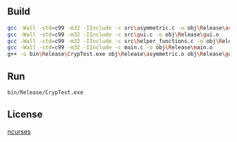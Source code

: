 ## Build
```Bash
gcc -Wall -std=c99 -m32 -IInclude -c src\asymmetric.c -o obj\Release\asymmetric.o
gcc -Wall -std=c99 -m32 -IInclude -c src\gui.c -o obj\Release\gui.o
gcc -Wall -std=c99 -m32 -IInclude -c src\helper_functions.c -o obj\Release\helper_functions.o
gcc -Wall -std=c99 -m32 -IInclude -c main.c -o obj\Release\main.o
g++ -o bin\Release\CrypTest.exe obj\Release\asymmetric.o obj\Release\gui.o obj\Release\helper_functions.o obj\Release\main.o  -lncurses
```

## Run
```Bash
bin/Release/CrypTest.exe
```

## License
[ncurses](https://invisible-island.net/ncurses/ncurses-license.html)
